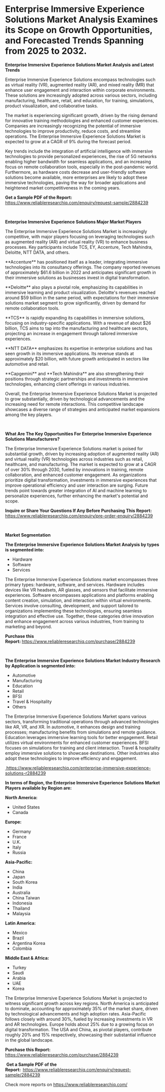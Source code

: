 <p><h1>Enterprise Immersive Experience Solutions Market Analysis Examines its Scope on Growth Opportunities, and Forecasted Trends Spanning from 2025 to 2032.</h1></p><p><strong>Enterprise Immersive Experience Solutions Market Analysis and Latest Trends</strong></p>
<p><p>Enterprise Immersive Experience Solutions encompass technologies such as virtual reality (VR), augmented reality (AR), and mixed reality (MR) that enhance user engagement and interaction within corporate environments. These solutions are increasingly adopted across various sectors, including manufacturing, healthcare, retail, and education, for training, simulations, product visualization, and collaborative tasks.</p><p>The market is experiencing significant growth, driven by the rising demand for innovative training methodologies and enhanced customer experiences. Companies are increasingly recognizing the potential of immersive technologies to improve productivity, reduce costs, and streamline operations. The Enterprise Immersive Experience Solutions Market is expected to grow at a CAGR of 9% during the forecast period.</p><p>Key trends include the integration of artificial intelligence with immersive technologies to provide personalized experiences, the rise of 5G networks enabling higher bandwidth for seamless applications, and an increasing focus on remote collaboration tools, especially in the post-pandemic world. Furthermore, as hardware costs decrease and user-friendly software solutions become available, more enterprises are likely to adopt these immersive technologies, paving the way for broader applications and heightened market competitiveness in the coming years.</p></p>
<p><strong>Get a Sample PDF of the Report:&nbsp;</strong> <a href="https://www.reliableresearchiq.com/enquiry/request-sample/2884239?utm_campaign=2238&utm_medium=2&utm_source=Github&utm_content=ia&utm_term=13032025&utm_id=enterprise-immersive-experience-solutions">https://www.reliableresearchiq.com/enquiry/request-sample/2884239</a></p>
<p>&nbsp;</p>
<p><strong>Enterprise Immersive Experience Solutions Major Market Players</strong></p>
<p><p>The Enterprise Immersive Experience Solutions Market is increasingly competitive, with major players focusing on leveraging technologies such as augmented reality (AR) and virtual reality (VR) to enhance business processes. Key participants include TCS, EY, Accenture, Tech Mahindra, Deloitte, NTT DATA, and others.</p><p>**Accenture** has positioned itself as a leader, integrating immersive technologies into its consultancy offerings. The company reported revenues of approximately $61.6 billion in 2022 and anticipates significant growth in their immersive solutions as businesses invest in digital transformation.</p><p>**Deloitte** also plays a pivotal role, emphasizing its capabilities in immersive learning and product visualization. Deloitte's revenues reached around $59 billion in the same period, with expectations for their immersive solutions market segment to grow significantly, driven by demand for remote collaboration tools.</p><p>**TCS** is rapidly expanding its capabilities in immersive solutions, focusing on industry-specific applications. With a revenue of about $26 billion, TCS aims to tap into the manufacturing and healthcare sectors, projecting an increase in engagement through tailored immersive experiences.</p><p>**NTT DATA** emphasizes its expertise in enterprise solutions and has seen growth in its immersive applications. Its revenue stands at approximately $20 billion, with future growth anticipated in sectors like automotive and retail.</p><p>**Capgemini** and **Tech Mahindra** are also strengthening their positions through strategic partnerships and investments in immersive technologies, enhancing client offerings in various industries. </p><p>Overall, the Enterprise Immersive Experience Solutions Market is projected to grow substantially, driven by technological advancements and the increasing need for remote interactions. This competitive landscape showcases a diverse range of strategies and anticipated market expansions among the key players.</p></p>
<p>&nbsp;</p>
<p><strong>What Are The Key Opportunities For Enterprise Immersive Experience Solutions Manufacturers?</strong></p>
<p><p>The Enterprise Immersive Experience Solutions market is poised for substantial growth, driven by increasing adoption of augmented reality (AR) and virtual reality (VR) technologies across industries such as retail, healthcare, and manufacturing. The market is expected to grow at a CAGR of over 30% through 2030, fueled by innovations in training, remote collaboration, and enhanced customer engagement. As organizations prioritize digital transformation, investments in immersive experiences that improve operational efficiency and user interaction are surging. Future trends point towards greater integration of AI and machine learning to personalize experiences, further enhancing the market's potential and scope.</p></p>
<p><strong>Inquire or Share Your Questions If Any Before Purchasing This Report:</strong> <a href="https://www.reliableresearchiq.com/enquiry/pre-order-enquiry/2884239?utm_campaign=2238&utm_medium=2&utm_source=Github&utm_content=ia&utm_term=13032025&utm_id=enterprise-immersive-experience-solutions">https://www.reliableresearchiq.com/enquiry/pre-order-enquiry/2884239</a></p>
<p>&nbsp;</p>
<p><strong>Market Segmentation</strong></p>
<p><strong>The Enterprise Immersive Experience Solutions Market Analysis by types is segmented into:</strong></p>
<p><ul><li>Hardware</li><li>Software</li><li>Services</li></ul></p>
<p><p>The Enterprise Immersive Experience Solutions market encompasses three primary types: hardware, software, and services. Hardware includes devices like VR headsets, AR glasses, and sensors that facilitate immersive experiences. Software encompasses applications and platforms enabling content creation, simulation, and interaction within virtual environments. Services involve consulting, development, and support tailored to organizations implementing these technologies, ensuring seamless integration and effective use. Together, these categories drive innovation and enhance engagement across various industries, from training to marketing and beyond.</p></p>
<p><strong>Purchase this Report:&nbsp;</strong><a href="https://www.reliableresearchiq.com/purchase/2884239?utm_campaign=2238&utm_medium=2&utm_source=Github&utm_content=ia&utm_term=13032025&utm_id=enterprise-immersive-experience-solutions">https://www.reliableresearchiq.com/purchase/2884239</a></p>
<p>&nbsp;</p>
<p><strong>The Enterprise Immersive Experience Solutions Market Industry Research by Application is segmented into:</strong></p>
<p><ul><li>Automotive</li><li>Manufacturing</li><li>Education</li><li>Retail</li><li>BFSI</li><li>Travel & Hospitality</li><li>Others</li></ul></p>
<p><p>The Enterprise Immersive Experience Solutions Market spans various sectors, transforming traditional operations through advanced technologies like AR, VR, and XR. In automotive, it enhances design and training processes; manufacturing benefits from simulations and remote guidance. Education leverages immersive learning tools for better engagement. Retail utilizes virtual environments for enhanced customer experiences. BFSI focuses on simulations for training and client interaction. Travel & hospitality employ immersive solutions to showcase destinations. Other industries also adopt these technologies to improve efficiency and engagement.</p></p>
<p><a href="https://www.reliableresearchiq.com/enterprise-immersive-experience-solutions-r2884239?utm_campaign=2238&utm_medium=2&utm_source=Github&utm_content=ia&utm_term=13032025&utm_id=enterprise-immersive-experience-solutions">&nbsp;https://www.reliableresearchiq.com/enterprise-immersive-experience-solutions-r2884239</a></p>
<p><strong>In terms of Region, the Enterprise Immersive Experience Solutions Market Players available by Region are:</strong></p>
<p>
    <p> <strong> North America: </strong>
        <ul>
            <li>United States</li>
            <li>Canada</li>
        </ul>
        </p> 
    <p> <strong> Europe: </strong>
        <ul>
            <li>Germany</li>
            <li>France</li>
            <li>U.K.</li>
            <li>Italy</li>
            <li>Russia</li>
        </ul>
        </p> 
    <p> <strong> Asia-Pacific: </strong>
        <ul>
            <li>China</li>
            <li>Japan</li>
            <li>South Korea</li>
            <li>India</li>
            <li>Australia</li>
            <li>China Taiwan</li>
            <li>Indonesia</li>
            <li>Thailand</li>
            <li>Malaysia</li>
        </ul>
        </p> 
    <p> <strong> Latin America: </strong>
        <ul>
            <li>Mexico</li>
            <li>Brazil</li>
            <li>Argentina Korea</li>
            <li>Colombia</li>
        </ul>
        </p> 
    <p> <strong> Middle East & Africa: </strong>
        <ul>
            <li>Turkey</li>
            <li>Saudi</li>
            <li>Arabia</li>
            <li>UAE</li>
            <li>Korea</li>
        </ul>
    </p>
    </p>
<p><p>The Enterprise Immersive Experience Solutions Market is projected to witness significant growth across key regions. North America is anticipated to dominate, accounting for approximately 35% of the market share, driven by technological advancements and high adoption rates. Asia-Pacific follows closely with around 30%, fueled by increasing investments in VR and AR technologies. Europe holds about 25% due to a growing focus on digital transformation. The USA and China, as pivotal players, contribute roughly 20% and 15% respectively, showcasing their substantial influence in the global landscape.</p></p>
<p><strong>Purchase this Report: </strong><a href="https://www.reliableresearchiq.com/purchase/2884239?utm_campaign=2238&utm_medium=2&utm_source=Github&utm_content=ia&utm_term=13032025&utm_id=enterprise-immersive-experience-solutions">https://www.reliableresearchiq.com/purchase/2884239</a></p>
<p>&nbsp;<strong>Get a Sample PDF of the Report:&nbsp;&nbsp;</strong><a href="https://www.reliableresearchiq.com/enquiry/request-sample/2884239?utm_campaign=2238&utm_medium=2&utm_source=Github&utm_content=ia&utm_term=13032025&utm_id=enterprise-immersive-experience-solutions">https://www.reliableresearchiq.com/enquiry/request-sample/2884239</a></p>
<p><strong></strong></p>
<p>Check more reports on <a href="https://www.reliableresearchiq.com/?utm_campaign=2238&utm_medium=2&utm_source=Github&utm_content=ia&utm_term=13032025&utm_id=enterprise-immersive-experience-solutions">https://www.reliableresearchiq.com/</a></p>